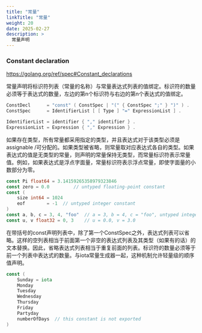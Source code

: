 ```yaml
---
title: "常量"
linkTitle: "常量"
weight: 20
date: 2025-02-27
description: >
  常量声明
---
```



### Constant declaration

https://golang.org/ref/spec#Constant_declarations

常量声明将标识符列表（常量的名称）与常量表达式列表的值绑定。标识符的数量必须等于表达式的数量，左边的第n个标识符与右边的第n个表达式的值绑定。

```go
ConstDecl      = "const" ( ConstSpec | "(" { ConstSpec ";" } ")" ) .
ConstSpec      = IdentifierList [ [ Type ] "=" ExpressionList ] .

IdentifierList = identifier { "," identifier } .
ExpressionList = Expression { "," Expression } .
```

如果存在类型，所有常量都采用指定的类型，并且表达式对于该类型必须是 assignable /可分配的。如果类型被省略，则常量取对应表达式各自的类型。如果表达式的值是无类型的常量，则声明的常量保持无类型，而常量标识符表示常量值。例如，如果表达式是浮点字面量，常量标识符表示浮点常量，即使字面量的小数部分为零。

```go
const Pi float64 = 3.14159265358979323846
const zero = 0.0         // untyped floating-point constant
const (
	size int64 = 1024
	eof        = -1  // untyped integer constant
)
const a, b, c = 3, 4, "foo"  // a = 3, b = 4, c = "foo", untyped integer and string constants
const u, v float32 = 0, 3    // u = 0.0, v = 3.0
```

在带括号的const声明列表中，除了第一个ConstSpec之外，表达式列表可以省略。这样的空列表相当于前面第一个非空的表达式列表及其类型（如果有的话）的文本替换。因此，省略表达式列表相当于重复前面的列表。标识符的数量必须等于前一个列表中表达式的数量。与iota常量生成器一起，这种机制允许轻量级的顺序值声明。

```go
const (
	Sunday = iota
	Monday
	Tuesday
	Wednesday
	Thursday
	Friday
	Partyday
	numberOfDays  // this constant is not exported
)
```



